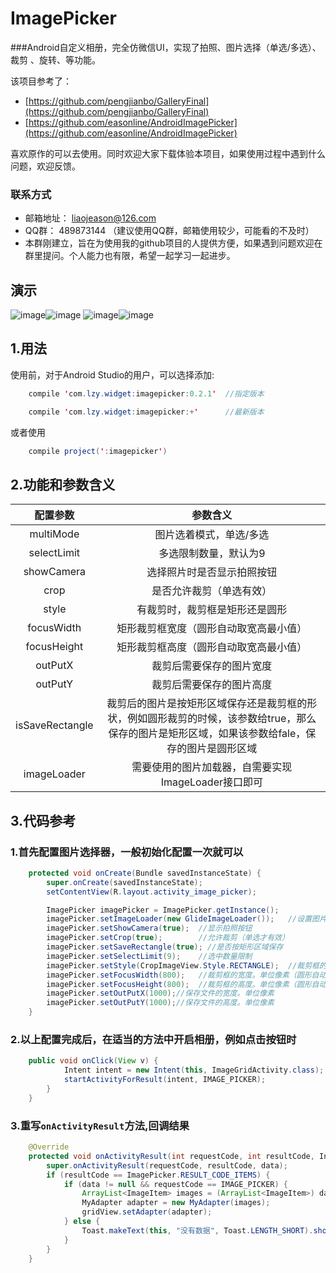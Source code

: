 # ImagePicker
###Android自定义相册，完全仿微信UI，实现了拍照、图片选择（单选/多选）、 裁剪 、旋转、等功能。

该项目参考了：

* [https://github.com/pengjianbo/GalleryFinal](https://github.com/pengjianbo/GalleryFinal) 
* [https://github.com/easonline/AndroidImagePicker](https://github.com/easonline/AndroidImagePicker)

喜欢原作的可以去使用。同时欢迎大家下载体验本项目，如果使用过程中遇到什么问题，欢迎反馈。

### 联系方式
 * 邮箱地址： liaojeason@126.com
 * QQ群： 489873144 （建议使用QQ群，邮箱使用较少，可能看的不及时）
 * 本群刚建立，旨在为使用我的github项目的人提供方便，如果遇到问题欢迎在群里提问。个人能力也有限，希望一起学习一起进步。


## 演示
 ![image](http://7xss53.com2.z0.glb.clouddn.com/imagepicker/demo1.png)![image](http://7xss53.com2.z0.glb.clouddn.com/imagepicker/demo2.gif)
 ![image](http://7xss53.com2.z0.glb.clouddn.com/imagepicker/demo3.gif)![image](http://7xss53.com2.z0.glb.clouddn.com/imagepicker/demo4.gif)

## 1.用法

使用前，对于Android Studio的用户，可以选择添加:
```java
	compile 'com.lzy.widget:imagepicker:0.2.1'  //指定版本

	compile 'com.lzy.widget:imagepicker:+'      //最新版本
```
或者使用
```java
    compile project(':imagepicker')
```

## 2.功能和参数含义

<table>
  <tdead>
    <tr>
      <th align="center">配置参数</th>
      <th align="center">参数含义</th>
    </tr>
  </tdead>
  <tbody>
    <tr>
      <td align="center">multiMode</td>
      <td align="center">图片选着模式，单选/多选</td>
    </tr>
    <tr>
      <td align="center">selectLimit</td>
      <td align="center">多选限制数量，默认为9</td>
    </tr>
    <tr>
      <td align="center">showCamera</td>
      <td align="center">选择照片时是否显示拍照按钮</td>
    </tr>
    <tr>
      <td align="center">crop</td>
      <td align="center">是否允许裁剪（单选有效）</td>
    </tr>
    <tr>
      <td align="center">style</td>
      <td align="center">有裁剪时，裁剪框是矩形还是圆形</td>
    </tr>
    <tr>
      <td align="center">focusWidth</td>
      <td align="center">矩形裁剪框宽度（圆形自动取宽高最小值）</td>
    </tr>
    <tr>
      <td align="center">focusHeight</td>
      <td align="center">矩形裁剪框高度（圆形自动取宽高最小值）</td>
    </tr>
    <tr>
      <td align="center">outPutX</td>
      <td align="center">裁剪后需要保存的图片宽度</td>
    </tr>
    <tr>
      <td align="center">outPutY</td>
      <td align="center">裁剪后需要保存的图片高度</td>
    </tr>
    <tr>
      <td align="center">isSaveRectangle</td>
      <td align="center">裁剪后的图片是按矩形区域保存还是裁剪框的形状，例如圆形裁剪的时候，该参数给true，那么保存的图片是矩形区域，如果该参数给fale，保存的图片是圆形区域</td>
    </tr>
    <tr>
      <td align="center">imageLoader</td>
      <td align="center">需要使用的图片加载器，自需要实现ImageLoader接口即可</td>
    </tr>
  </tbody>
</table>

## 3.代码参考
### 1.首先配置图片选择器，一般初始化配置一次就可以
```java
	protected void onCreate(Bundle savedInstanceState) {
        super.onCreate(savedInstanceState);
        setContentView(R.layout.activity_image_picker);

        ImagePicker imagePicker = ImagePicker.getInstance();
        imagePicker.setImageLoader(new GlideImageLoader());   //设置图片加载器
		imagePicker.setShowCamera(true);  //显示拍照按钮
		imagePicker.setCrop(true);        //允许裁剪（单选才有效）
		imagePicker.setSaveRectangle(true); //是否按矩形区域保存
		imagePicker.setSelectLimit(9);    //选中数量限制
		imagePicker.setStyle(CropImageView.Style.RECTANGLE);  //裁剪框的形状
		imagePicker.setFocusWidth(800);   //裁剪框的宽度。单位像素（圆形自动取宽高最小值）
        imagePicker.setFocusHeight(800);  //裁剪框的高度。单位像素（圆形自动取宽高最小值）
		imagePicker.setOutPutX(1000);//保存文件的宽度。单位像素
        imagePicker.setOutPutY(1000);//保存文件的高度。单位像素
	}
```
### 2.以上配置完成后，在适当的方法中开启相册，例如点击按钮时
```java
	public void onClick(View v) {
            Intent intent = new Intent(this, ImageGridActivity.class);
            startActivityForResult(intent, IMAGE_PICKER);  
        }
    }
```
### 3.重写`onActivityResult`方法,回调结果
```java
	@Override
    protected void onActivityResult(int requestCode, int resultCode, Intent data) {
        super.onActivityResult(requestCode, resultCode, data);
        if (resultCode == ImagePicker.RESULT_CODE_ITEMS) {
            if (data != null && requestCode == IMAGE_PICKER) {
                ArrayList<ImageItem> images = (ArrayList<ImageItem>) data.getSerializableExtra(ImagePicker.EXTRA_RESULT_ITEMS);
                MyAdapter adapter = new MyAdapter(images);
                gridView.setAdapter(adapter);
            } else {
                Toast.makeText(this, "没有数据", Toast.LENGTH_SHORT).show();
            }
        }
    }
```
